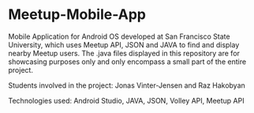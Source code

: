 # Meetup-Mobile-App
Mobile Application for Android OS developed at San Francisco State University, which uses Meetup API, JSON and JAVA to find and display nearby Meetup users. The .java files displayed in this repository are for showcasing purposes only and only encompass a small part of the entire project. 

Students involved in the project: Jonas Vinter-Jensen and Raz Hakobyan

Technologies used: Android Studio, JAVA, JSON, Volley API, Meetup API
